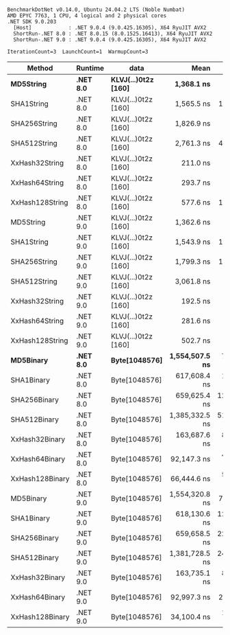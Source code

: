 ```

BenchmarkDotNet v0.14.0, Ubuntu 24.04.2 LTS (Noble Numbat)
AMD EPYC 7763, 1 CPU, 4 logical and 2 physical cores
.NET SDK 9.0.203
  [Host]            : .NET 9.0.4 (9.0.425.16305), X64 RyuJIT AVX2
  ShortRun-.NET 8.0 : .NET 8.0.15 (8.0.1525.16413), X64 RyuJIT AVX2
  ShortRun-.NET 9.0 : .NET 9.0.4 (9.0.425.16305), X64 RyuJIT AVX2

IterationCount=3  LaunchCount=1  WarmupCount=3  

```
| Method          | Runtime  | data                | Mean           | Error        | StdDev      | Min            | Max            | Gen0   | Allocated |
|---------------- |--------- |-------------------- |---------------:|-------------:|------------:|---------------:|---------------:|-------:|----------:|
| **MD5String**       | **.NET 8.0** | **KLVJ(...)0t2z [160]** |     **1,368.1 ns** |     **53.46 ns** |     **2.93 ns** |     **1,365.2 ns** |     **1,371.1 ns** | **0.0668** |    **1128 B** |
| SHA1String      | .NET 8.0 | KLVJ(...)0t2z [160] |     1,565.5 ns |    121.46 ns |     6.66 ns |     1,558.7 ns |     1,572.0 ns | 0.0839 |    1416 B |
| SHA256String    | .NET 8.0 | KLVJ(...)0t2z [160] |     1,826.9 ns |     28.19 ns |     1.55 ns |     1,825.8 ns |     1,828.6 ns | 0.1106 |    1856 B |
| SHA512String    | .NET 8.0 | KLVJ(...)0t2z [160] |     2,761.3 ns |    403.19 ns |    22.10 ns |     2,743.0 ns |     2,785.8 ns | 0.1907 |    3240 B |
| XxHash32String  | .NET 8.0 | KLVJ(...)0t2z [160] |       211.0 ns |     54.53 ns |     2.99 ns |       208.6 ns |       214.4 ns | 0.0348 |     584 B |
| XxHash64String  | .NET 8.0 | KLVJ(...)0t2z [160] |       293.7 ns |     65.62 ns |     3.60 ns |       290.3 ns |       297.5 ns | 0.0434 |     728 B |
| XxHash128String | .NET 8.0 | KLVJ(...)0t2z [160] |       577.6 ns |    171.62 ns |     9.41 ns |       571.2 ns |       588.4 ns | 0.0668 |    1128 B |
| MD5String       | .NET 9.0 | KLVJ(...)0t2z [160] |     1,362.6 ns |     47.77 ns |     2.62 ns |     1,360.5 ns |     1,365.5 ns | 0.0668 |    1128 B |
| SHA1String      | .NET 9.0 | KLVJ(...)0t2z [160] |     1,543.9 ns |    129.84 ns |     7.12 ns |     1,537.3 ns |     1,551.4 ns | 0.0839 |    1416 B |
| SHA256String    | .NET 9.0 | KLVJ(...)0t2z [160] |     1,799.3 ns |    164.85 ns |     9.04 ns |     1,790.0 ns |     1,808.0 ns | 0.1106 |    1856 B |
| SHA512String    | .NET 9.0 | KLVJ(...)0t2z [160] |     3,061.8 ns |     42.43 ns |     2.33 ns |     3,060.2 ns |     3,064.5 ns | 0.1907 |    3240 B |
| XxHash32String  | .NET 9.0 | KLVJ(...)0t2z [160] |       192.5 ns |     79.19 ns |     4.34 ns |       187.5 ns |       195.7 ns | 0.0348 |     584 B |
| XxHash64String  | .NET 9.0 | KLVJ(...)0t2z [160] |       281.6 ns |     38.66 ns |     2.12 ns |       279.2 ns |       283.4 ns | 0.0434 |     728 B |
| XxHash128String | .NET 9.0 | KLVJ(...)0t2z [160] |       502.7 ns |     39.21 ns |     2.15 ns |       500.2 ns |       503.9 ns | 0.0668 |    1128 B |
| **MD5Binary**       | **.NET 8.0** | **Byte[1048576]**       | **1,554,507.5 ns** |  **7,902.21 ns** |   **433.15 ns** | **1,554,030.6 ns** | **1,554,876.5 ns** |      **-** |      **41 B** |
| SHA1Binary      | .NET 8.0 | Byte[1048576]       |   617,608.4 ns |  1,565.17 ns |    85.79 ns |   617,516.9 ns |   617,687.0 ns |      - |      49 B |
| SHA256Binary    | .NET 8.0 | Byte[1048576]       |   659,625.4 ns | 12,618.15 ns |   691.64 ns |   658,899.3 ns |   660,276.4 ns |      - |      57 B |
| SHA512Binary    | .NET 8.0 | Byte[1048576]       | 1,385,332.5 ns | 51,082.93 ns | 2,800.03 ns | 1,382,179.2 ns | 1,387,528.0 ns |      - |      89 B |
| XxHash32Binary  | .NET 8.0 | Byte[1048576]       |   163,687.6 ns |  8,824.80 ns |   483.72 ns |   163,134.5 ns |   164,032.0 ns |      - |      32 B |
| XxHash64Binary  | .NET 8.0 | Byte[1048576]       |    92,147.3 ns |  4,007.41 ns |   219.66 ns |    91,925.0 ns |    92,364.3 ns |      - |      32 B |
| XxHash128Binary | .NET 8.0 | Byte[1048576]       |    66,444.6 ns |  5,408.38 ns |   296.45 ns |    66,202.8 ns |    66,775.4 ns |      - |      40 B |
| MD5Binary       | .NET 9.0 | Byte[1048576]       | 1,554,320.8 ns |    758.30 ns |    41.57 ns | 1,554,275.8 ns | 1,554,357.7 ns |      - |      41 B |
| SHA1Binary      | .NET 9.0 | Byte[1048576]       |   618,130.6 ns | 12,172.95 ns |   667.24 ns |   617,630.0 ns |   618,888.1 ns |      - |      49 B |
| SHA256Binary    | .NET 9.0 | Byte[1048576]       |   659,658.5 ns | 22,275.35 ns | 1,220.99 ns |   658,844.6 ns |   661,062.4 ns |      - |      57 B |
| SHA512Binary    | .NET 9.0 | Byte[1048576]       | 1,381,728.5 ns | 24,783.82 ns | 1,358.48 ns | 1,380,797.8 ns | 1,383,287.4 ns |      - |      89 B |
| XxHash32Binary  | .NET 9.0 | Byte[1048576]       |   163,735.1 ns |  8,324.92 ns |   456.32 ns |   163,301.5 ns |   164,211.2 ns |      - |      32 B |
| XxHash64Binary  | .NET 9.0 | Byte[1048576]       |    92,997.3 ns |    291.09 ns |    15.96 ns |    92,981.4 ns |    93,013.3 ns |      - |      32 B |
| XxHash128Binary | .NET 9.0 | Byte[1048576]       |    34,100.4 ns |  1,483.21 ns |    81.30 ns |    34,034.0 ns |    34,191.0 ns |      - |      40 B |
